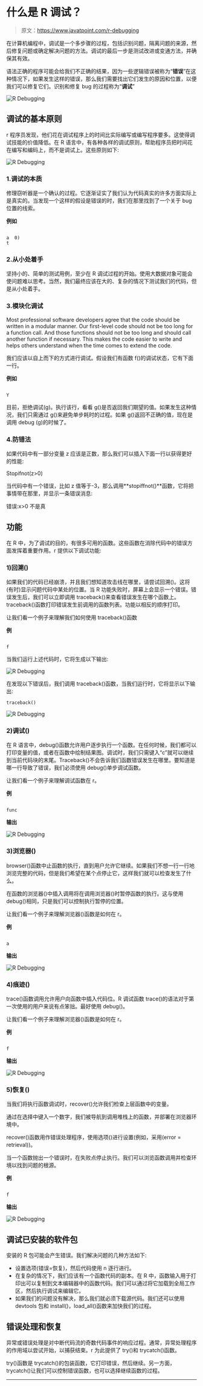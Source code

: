 # 什么是 R 调试？

> 原文：<https://www.javatpoint.com/r-debugging>

在计算机编程中，调试是一个多步骤的过程，包括识别问题，隔离问题的来源，然后修复问题或确定解决问题的方法。调试的最后一步是测试改进或变通方法，并确保其有效。

语法正确的程序可能会给我们不正确的结果，因为一些逻辑错误被称为“**错误**”在这种情况下，如果发生这样的错误，那么我们需要找出它们发生的原因和位置，以便我们可以修复它们。识别和修复 bug 的过程称为“**调试**”

![R Debugging](img/cf3fc1246ba6fb0478fb87de629aa769.png)

## 调试的基本原则

r 程序员发现，他们花在调试程序上的时间比实际编写或编写程序要多。这使得调试技能的价值降低。在 R 语言中，有各种各样的调试原则，帮助程序员把时间花在编写和编码上，而不是调试上。这些原则如下:

![R Debugging](img/0b5e2a2d4ef0ec85bd121c61a0cad693.png)

### 1.调试的本质

修理窃听器是一个确认的过程。它逐渐证实了我们认为代码真实的许多方面实际上是真实的。当发现一个这样的假设是错误的时，我们在那里找到了一个关于 bug 位置的线索。

**例如**

```

a  0) 
t
```

### 2.从小处着手

坚持小的、简单的测试用例，至少在 R 调试过程的开始。使用大数据对象可能会使问题难以思考。当然，我们最终应该在大的、复杂的情况下测试我们的代码，但是从小处着手。

### 3.模块化调试

Most professional software developers agree that the code should be written in a modular manner. Our first-level code should not be too long for a function call. And those functions should not be too long and should call another function if necessary. This makes the code easier to write and helps others understand when the time comes to extend the code.

我们应该以自上而下的方式进行调试。假设我们有函数 f()的调试状态，它有下面一行。

**例如**

```

Y 
```

目前，拒绝调试(g)。执行该行，看看 g()是否返回我们期望的值。如果发生这种情况，我们只需通过 g()来避免单步耗时的过程。如果 g()返回不正确的值，现在是调用 debug (g)的时候了。

### 4.防错法

如果代码中有一部分变量 z 应该是正数，那么我们可以插入下面一行以获得更好的性能:

Stopifnot(z>0)

当代码中有一个错误，比如 z 值等于-3，那么调用**stopiffnot()**函数，它将把事情带在那里，并显示一条错误消息:

错误:x>0 不是真

## 功能

在 R 中，为了调试的目的，有很多可用的函数。这些函数在消除代码中的错误方面发挥着重要作用。r 提供以下调试功能:

### 1)回溯()

如果我们的代码已经崩溃，并且我们想知道攻击线在哪里，请尝试回溯()。这将(有时)显示问题代码中某处的位置。当 R 功能失败时，屏幕上会显示一个错误。错误发生后，我们可以立即调用 traceback()来查看错误发生在哪个函数上。traceback()函数打印错误发生前调用的函数列表。功能以相反的顺序打印。

让我们看一个例子来理解我们如何使用 traceback()函数

**例**

```

f 
```

当我们运行上述代码时，它将生成以下输出:

![R Debugging](img/af0e27ae4e78af343fb210aede3ee774.png)

在发现以下错误后，我们调用 traceback()函数，当我们运行时，它将显示以下输出:

```
traceback()

```

![R Debugging](img/0af7439ce4ae717ef1250530be53a6c9.png)

### 2)调试()

在 R 语言中，debug()函数允许用户逐步执行一个函数。在任何时候，我们都可以打印变量的值，或者在函数中绘制结果图。调试时，我们只需键入“c”就可以继续到当前代码块的末尾。Traceback()不会告诉我们函数错误发生在哪里。要知道是哪一行导致了错误，我们必须使用 debug()单步调试函数。

让我们看一个例子来理解调试函数在 r。

**例**

```

func
```

**输出**

![R Debugging](img/78ca28bb543a140d62bda4b0253dc1be.png)

### 3)浏览器()

browser()函数中止函数的执行，直到用户允许它继续。如果我们不想一行一行地浏览完整的代码，但是我们希望在某个点停止它，这样我们就可以检查发生了什么。

在函数的浏览器()中插入调用将在调用浏览器()时暂停函数的执行。这与使用 debug()相同，只是我们可以控制执行暂停的位置。

让我们看一个例子来理解浏览器()函数是如何在 r。

**例**

```

a
```

**输出**

![R Debugging](img/504f0e6d61d9c95c2424665ce46aa61f.png)

### 4)痕迹()

trace()函数调用允许用户向函数中插入代码位。R 调试函数 trace()的语法对于第一次使用的用户来说有点笨拙。最好使用 debug()。

让我们看一个例子来理解浏览器()函数是如何在 r。

**例**

```

f 
```

**输出**

![R Debugging](img/9cc016aa5877ec88238b8199c99933c0.png)

### 5)恢复()

当我们将执行函数调试时，recover()允许我们检查上层函数中的变量。

通过在选择中键入一个数字，我们被导航到调用堆栈上的函数，并部署在浏览器环境中。

recover()函数用作错误处理程序，使用选项()进行设置(例如，采用(error = retrieval))。

当一个函数抛出一个错误时，在失败点停止执行。我们可以浏览函数调用并检查环境以找到问题的根源。

**例**

```

f 
```

**输出**

![R Debugging](img/b02ef58f36b006a8e83daa62003f4817.png)

## 调试已安装的软件包

安装的 R 包可能会产生错误。我们解决问题的几种方法如下:

*   设置选项(错误=恢复)，然后代码使用 n 逐行进行。
*   在复杂的情况下，我们应该有一个函数代码的副本。在 R 中，函数输入用于打印出可以复制到文本编辑器中的函数代码。我们可以通过将它加载到全局工作区，然后执行调试来编辑它。
*   如果我们的问题没有解决，那么我们就必须下载源代码。我们还可以使用 devtools 包和 install()，load_all()函数来加快我们的过程。

## 错误处理和恢复

异常或错误处理是对中断代码流的奇数代码事件的响应过程。通常，异常处理程序的作用域以尝试开始，以捕获结束。r 为此提供了 try()和 trycatch()函数。

try()函数是 trycatch()的包装函数，它打印错误，然后继续。另一方面，trycatch()让我们可以控制错误函数，也可以选择继续函数的过程。

* * *